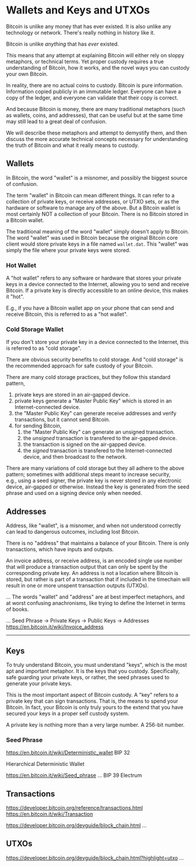 # Wallets and Keys and UTXOs

Bitcoin is unlike any money that has ever existed.
 It is also unlike any technology or network.
 There's really nothing in history like it.

Bitcoin is unlike *anything* that has *ever* existed.

This means that any attempt at explaining Bitcoin
 will either rely on sloppy metaphors, or technical terms.
 Yet proper custody requires a true understanding of Bitcoin, 
 how it works, and the novel ways you can custody your own Bitcoin.

In reality, there are no actual coins to custody.
 Bitcoin is pure information. Information copied publicly in an immutable ledger.
 Everyone can have a copy of the ledger,
 and everyone can validate that their copy is correct.

And because Bitcoin is money, 
 there are many traditional metaphors
 (such as wallets, coins, and addresses),
 that can be useful 
 but at the same time may still lead to a great deal of confusion.

We will describe these metaphors
 and attempt to demystify them, and then
 discuss the more accurate technical concepts
 necessary for understanding the truth of Bitcoin
 and what it really means to custody.


## Wallets

In Bitcoin, the word "wallet" is a misnomer,
 and possibly the biggest source of confusion.

The term "wallet" in Bitcoin can mean different things.
 It can refer to a collection of private keys, 
 or receive addresses,
 or UTXO sets,
 or as the hardware or software to manage any of the above.
But a Bitcoin wallet is most certainly NOT 
 a collection of your Bitcoin. 
There is no Bitcoin stored in a Bitcoin wallet.

The traditional meaning of the word "wallet" simply doesn't apply to Bitcoin.
 The word "wallet" was used in Bitcoin because the original Bitcoin core client would store private keys in a file named `wallet.dat`.
 This "wallet" was simply the file where your private keys were stored.

### Hot Wallet

A "hot wallet" refers to any software or hardware that stores your private keys in a device connected to the Internet, 
 allowing you to send and receive Bitcoin.
If a private key is directly accessible to an online device, this makes it "hot".

E.g., if you have a Bitcoin wallet app on your phone that can send and receive Bitcoin, 
 this is referred to as a "hot wallet".

### Cold Storage Wallet

If you don't store your private key in a device connected to the Internet, 
 this is referred to as "cold storage".

There are obvious security benefits to cold storage.
 And "cold storage" is the recommended approach for safe custody of your Bitcoin.

There are many cold storage practices, 
 but they follow this standard pattern,

1. private keys are stored in an air-gapped device.
1. private keys generate a "Master Public Key" which is stored in an Internet-connected device.
1. the "Master Public Key" can generate receive addresses and verify transactions, but it cannot send Bitcoin.
1. for sending Bitcoin,
    1. the "Master Public Key" can generate an unsigned transaction.
    1. the *unsigned* transaction is transfered to the air-gapped device.
    1. the transaction is signed on the air-gapped device.
    1. the *signed* transaction is transfered to the Internet-connected device, and then broadcast to the network.

There are many variations of cold storage but they all adhere to the above pattern;
 sometimes with additional steps meant to increase security,  
 e.g., using a seed signer, the private key is never stored in any electronic device, air-gapped or otherwise.
 Instead the key is generated from the seed phrase and used on a signing device only when needed. 


## Addresses

Address, like "wallet", is a misnomer,
 and when not understood correctly can lead to dangerous outcomes, including lost Bitcoin.

There is no "address" that maintains a balance of your Bitcoin.
 There is only transactions, which have inputs and outputs.

An invoice address, or receive address, 
 is an encoded single use number that will produce a transaction output that can only be spent by the corresponding private key.
 An address is not a location where Bitcoin is stored, 
 but rather is part of a transaction that if included in the timechain will result in one or more unspent transaction outputs (UTXOs).

...
The words "wallet" and "address" are at best imperfect metaphors,
 and at worst confusing anachronisms, like trying to define the Internet in terms of books.

...
Seed Phrase -> Private Keys -> Public Keys -> Addresses
https://en.bitcoin.it/wiki/Invoice_address


---



## Keys

To truly understand Bitcoin,
 you must understand "keys", 
 which is the most apt and important metaphor.
 It is the keys that you custody.
 Specifically, safe guarding your private keys,
 or rather, the seed phrases used to generate
 your private keys.

This is the most important aspect of Bitcoin custody. 
 A "key" refers to a private key that can sign transactions.
 That is, the means to spend your Bitcoin.
 In fact, your Bitcoin is only truly yours 
 to the extend that you have secured your keys in a proper self custody system.

A private key is nothing more than a very large number. A 256-bit number.

### Seed Phrase

https://en.bitcoin.it/wiki/Deterministic_wallet
BIP 32

Hierarchical Deterministic Wallet

https://en.bitcoin.it/wiki/Seed_phrase
...
BIP 39
Electrum


## Transactions

https://developer.bitcoin.org/reference/transactions.html
https://en.bitcoin.it/wiki/Transaction

https://developer.bitcoin.org/devguide/block_chain.html
...


## UTXOs

https://developer.bitcoin.org/devguide/block_chain.html?highlight=utxo
...

